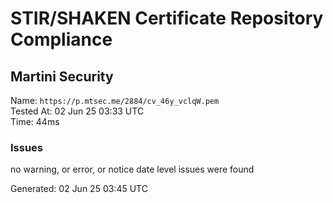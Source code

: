 # STIR/SHAKEN Certificate Repository Compliance

## Martini Security

Name: `https://p.mtsec.me/2884/cv_46y_vclqW.pem`\
Tested At: 02 Jun 25 03:33 UTC\
Time: 44ms

### Issues

no warning, or error, or notice date level issues were found

Generated: 02 Jun 25 03:45 UTC